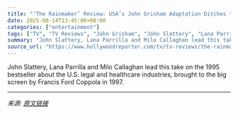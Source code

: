 ```yaml
---
title: "‘The Rainmaker’ Review: USA’s John Grisham Adaptation Ditches the Book’s Cynicism for More Frivolous Pleasures"
date: 2025-08-14T13:45:00+08:00
categories: ["entertainment"]
tags: ["TV", "TV Reviews", "John Grisham", "John Slattery", "Lana Parrilla", "The Rainmaker", "USA Network"]
summary: "John Slattery, Lana Parrilla and Milo Callaghan lead this take on the 1995 bestseller about the U.S. legal and healthcare industries, brought to the big screen by Francis Ford Coppola in 1997."
source_url: "https://www.hollywoodreporter.com/tv/tv-reviews/the-rainmaker-review-usa-john-grisham-john-slattery-1236340453/"
---
```


John Slattery, Lana Parrilla and Milo Callaghan lead this take on the 1995 bestseller about the U.S. legal and healthcare industries, brought to the big screen by Francis Ford Coppola in 1997.

---

*来源: [原文链接](https://www.hollywoodreporter.com/tv/tv-reviews/the-rainmaker-review-usa-john-grisham-john-slattery-1236340453/)*
